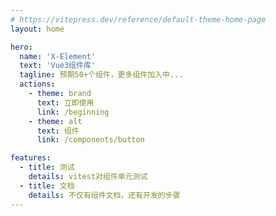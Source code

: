 ```yaml
---
# https://vitepress.dev/reference/default-theme-home-page
layout: home

hero:
  name: 'X-Element'
  text: 'Vue3组件库'
  tagline: 预期50+个组件，更多组件加入中...
  actions:
    - theme: brand
      text: 立即使用
      link: /beginning
    - theme: alt
      text: 组件
      link: /components/button

features:
  - title: 测试
    details: vitest对组件单元测试
  - title: 文档
    details: 不仅有组件文档，还有开发的步骤
---
```

